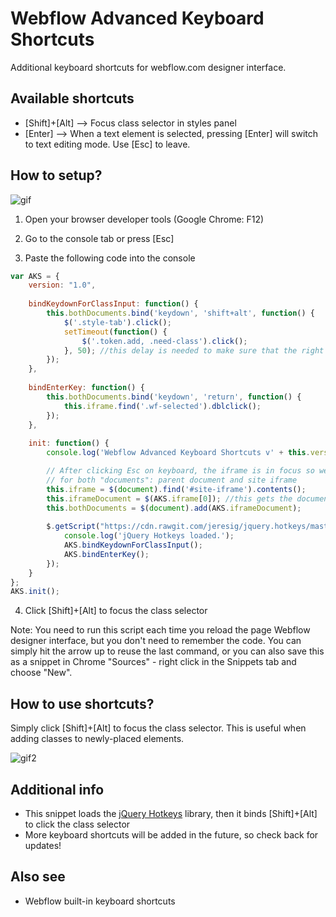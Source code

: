 # Webflow Advanced Keyboard Shortcuts
Additional keyboard shortcuts for webflow.com designer interface.

## Available shortcuts
* [Shift]+[Alt] --> Focus class selector in styles panel
* [Enter] --> When a text element is selected, pressing [Enter] will switch to text editing mode. Use [Esc] to leave.

## How to setup?

![gif](https://github.com/maciejsaw/webflow-advanced-keyboard-shortcuts/raw/master/keyboard%20webflow.gif)

1) Open your browser developer tools (Google Chrome: F12)

2) Go to the console tab or press [Esc]

3) Paste the following code into the console

```javascript
var AKS = {
    version: "1.0",
    
    bindKeydownForClassInput: function() {
        this.bothDocuments.bind('keydown', 'shift+alt', function() {
            $('.style-tab').click();
            setTimeout(function() {
                $('.token.add, .need-class').click();
            }, 50); //this delay is needed to make sure that the right panel tab is switched
        });
    },
    
    bindEnterKey: function() {
        this.bothDocuments.bind('keydown', 'return', function() {
            this.iframe.find('.wf-selected').dblclick();
        });
    },
    
    init: function() {
        console.log('Webflow Advanced Keyboard Shortcuts v' + this.version);

        // After clicking Esc on keyboard, the iframe is in focus so we need to bind the keys 
        // for both "documents": parent document and site iframe
        this.iframe = $(document).find('#site-iframe').contents();
        this.iframeDocument = $(AKS.iframe[0]); //this gets the document object of the iframe
        this.bothDocuments = $(document).add(AKS.iframeDocument);
        
        $.getScript("https://cdn.rawgit.com/jeresig/jquery.hotkeys/master/jquery.hotkeys.js", function() {
            console.log('jQuery Hotkeys loaded.');
            AKS.bindKeydownForClassInput();
            AKS.bindEnterKey();
        });
    }
};
AKS.init();
```

4) Click [Shift]+[Alt] to focus the class selector

Note: You need to run this script each time you reload the page Webflow designer interface, but you don't need to remember the code. You can simply hit the arrow up to reuse the last command, or you can also save this as a snippet in Chrome "Sources" - right click in the Snippets tab and choose "New".

## How to use shortcuts?

Simply click [Shift]+[Alt] to focus the class selector. 
This is useful when adding classes to newly-placed elements.

![gif2](https://raw.githubusercontent.com/maciejsaw/webflow-advanced-keyboard-shortcuts/master/keyboard%20webflow2.gif)


## Additional info
* This snippet loads the [jQuery Hotkeys](https://github.com/jeresig/jquery.hotkeys) library, then it binds [Shift]+[Alt] to click the class selector
* More keyboard shortcuts will be added in the future, so check back for updates!


## Also see 
* Webflow built-in keyboard shortcuts
